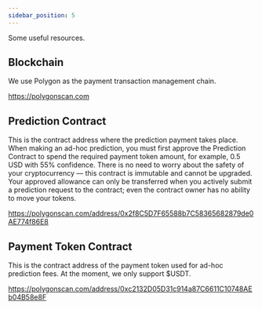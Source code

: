 ```yaml
---
sidebar_position: 5
---
```


Some useful resources.

## Blockchain
We use Polygon as the payment transaction management chain.

https://polygonscan.com

## Prediction Contract 
This is the contract address where the prediction payment takes place. When making an ad-hoc prediction, you must first approve the Prediction Contract to spend the required payment token amount, for example, 0.5 USD with 55% confidence. There is no need to worry about the safety of your cryptocurrency — this contract is immutable and cannot be upgraded. Your approved allowance can only be transferred when you actively submit a prediction request to the contract; even the contract owner has no ability to move your tokens.

https://polygonscan.com/address/0x2f8C5D7F65588b7C58365682879de0AE774f86E8

## Payment Token Contract
This is the contract address of the payment token used for ad-hoc prediction fees. At the moment, we only support $USDT.

https://polygonscan.com/address/0xc2132D05D31c914a87C6611C10748AEb04B58e8F
